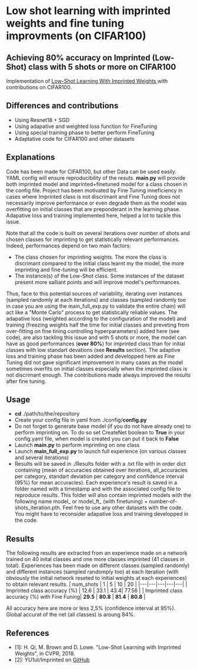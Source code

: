 # Low shot learning with imprinted weights and fine tuning improvments (on CIFAR100)
## Achieving 80% accuracy on Imprinted (Low-Shot) class with 5 shots or more on CIFAR100
Implementation of <a href = 'https://openaccess.thecvf.com/content_cvpr_2018/papers/Qi_Low-Shot_Learning_With_CVPR_2018_paper.pdf'> 
Low-Shot Learning With Imprinted Weights </a> with contributions on CIFAR100.

## Differences and contributions
- Using Resnet18 + SGD
- Using adapative and weighted loss function for FineTuning
- Using special training phase to better perform FineTuning
- Adaptative code for CIFAR100 and other datasets

## Explanations
Code has been made for CIFAR100, but other Data can be used easily. YAML config will ensure reproducibility of the resuts. **main.py** will provide both imprinted model and imprinted+finetuned model for a class chosen in the config file. Project has been motivated by Fine Tuning inneficiency in cases where Imprinted class is not discrimant and Fine Tuning does not necessarily improve performance or even degrade them as the model was overfitting on initial classes that are preponderant in the learning phase. Adapative loss and training implemented here, helped a lot to tackle this issue.

Note that all the code is built on several iterations over number of shots and chosen classes for imprinting to get statistically relevant performances. Indeed, performances depend on two main factors:
- The class chosen for imprinting weights. The more the class is discrimant compared to the initial class learnt my the model, the more imprinting and fine-tuning will be efficient.
- The instance(s) of the Low-Shot class. Some instances of the dataset present more salliant points and will improve model's performances.

Thus, face to this potential sources of variability, iterating over instances (sampled randomly at each iterations) and classes (sampled randomly too in case you are using the main_full_exp.py to validate the entire chain) will act like a "Monte Carlo" process to get statistically reliable values. The adapative loss (weighted according to the configuration of the model) and training (freezing weights half the time for initial classes and preveting from over-fitting on fine tining controlling hyperparameters) added here (see code), are also tackling this issue and with 5 shots or more, the model can have as good performances (**over 80%**) for imprinted class than for initial classes with low standart devations (see **Results** section).
The adaptive loss and training phase has been added and developped here as Fine Tuning did not gave significant improvement in many cases as the model sometimes overfits on initial classes especially when the imprinted class is not discrimant enough. The contributions made always improved the results after fine tuning.

## Usage
- **cd**  ./path/to/the/repository
- Create your config file in yaml from ./config/**config.py**
- Do not forget to generate base model (if you do not have already one) to perform imprinting on. To do so set CreateNet boolean to **True** in your config.yaml file, when model is created you can put it back to **False**
- Launch **main.py** to perform imprinting on one class
- Launch **main_full_exp.py** to launch full experience (on various classes and several iterations)
- Results will be saved in ./Results folder with a .txt file with in order dict containing (mean of accuracies obtained over iterations, 
all_accuracies per category, standart deviation per category and confidence interval (95%) for mean accuracies). Each experience's result is saved in 
a folder named with a timestamp and with the associated config file to reproduce results. This folder will also contain imprinted models with the following name model_ or model_ft_ (with finetuning) + number-of-shots_iteration.pth.
Feel free to use any other datasets with the code. You might have to reconsider adapative loss and training developped in the code.

## Results
The following results are extracted from an experience made on a network trained on 40 inital classes and one more classes imprinted (41 classes in total). Experiences has been made on different classes (sampled randomly) and different instances (sampled randomply too) at each iteration (with obviously the initial network reseted to initial weights at each experiences) to obtain relevant results. 
| num_shots  |  1 | 5  |  10 | 20  |
|---|---|---|---|---|
| Imprinted class accuracy (%) | 12.6  | 33.1  |  43.4| 77.56  |
| Imprinted class accuracy (%) with Fine Funing| **29.5**  | **80.8**  |  **81.4** | **80.8**  |

All accuracy here are more or less 2,5% (confidence interval at 95%). Global accurat of the net (all classes) is aroung 84%.


## References
 - [1]: H. Qi, M. Brown and D. Lowe. "Low-Shot Learning with Imprinted Weights", in CVPR, 2018.
 - [2]: YU1ut/Imprinted  on <a href = 'https://github.com/YU1ut/imprinted-weights'> GitHub </a>
